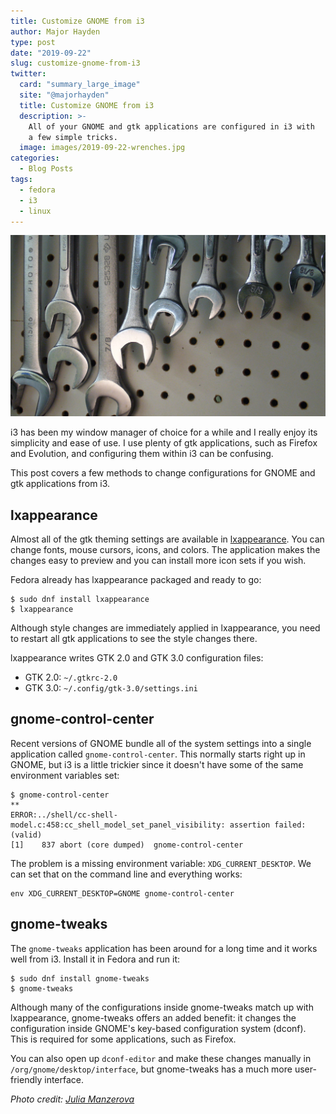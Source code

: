 ```yaml
---
title: Customize GNOME from i3
author: Major Hayden
type: post
date: "2019-09-22"
slug: customize-gnome-from-i3
twitter:
  card: "summary_large_image"
  site: "@majorhayden"
  title: Customize GNOME from i3
  description: >-
    All of your GNOME and gtk applications are configured in i3 with
    a few simple tricks.
  image: images/2019-09-22-wrenches.jpg
categories:
  - Blog Posts
tags:
  - fedora
  - i3
  - linux
---
```


![wrenches]

i3 has been my window manager of choice for a while and I really enjoy its
simplicity and ease of use. I use plenty of gtk applications, such as Firefox
and Evolution, and configuring them within i3 can be confusing.

This post covers a few methods to change configurations for GNOME and gtk
applications from i3.

## lxappearance

Almost all of the gtk theming settings are available in [lxappearance]. You can
change fonts, mouse cursors, icons, and colors. The application makes the
changes easy to preview and you can install more icon sets if you wish.

Fedora already has lxappearance packaged and ready to go:

```
$ sudo dnf install lxappearance
$ lxappearance
```

Although style changes are immediately applied in lxappearance, you need to
restart all gtk applications to see the style changes there.

lxappearance writes GTK 2.0 and GTK 3.0 configuration files:

* GTK 2.0: `~/.gtkrc-2.0`
* GTK 3.0: `~/.config/gtk-3.0/settings.ini`

## gnome-control-center

Recent versions of GNOME bundle all of the system settings into a single
application called `gnome-control-center`. This normally starts right up in
GNOME, but i3 is a little trickier since it doesn't have some of the same
environment variables set:

```
$ gnome-control-center 
**
ERROR:../shell/cc-shell-model.c:458:cc_shell_model_set_panel_visibility: assertion failed: (valid)
[1]    837 abort (core dumped)  gnome-control-center
```

The problem is a missing environment variable: `XDG_CURRENT_DESKTOP`. We can
set that on the command line and everything works:

```
env XDG_CURRENT_DESKTOP=GNOME gnome-control-center
```

## gnome-tweaks

The `gnome-tweaks` application has been around for a long time and it works
well from i3. Install it in Fedora and run it:

```
$ sudo dnf install gnome-tweaks
$ gnome-tweaks
```

Although many of the configurations inside gnome-tweaks match up with
lxappearance, gnome-tweaks offers an added benefit: it changes the
configuration inside GNOME's key-based configuration system (dconf). This is
required for some applications, such as Firefox.

You can also open up `dconf-editor` and make these changes manually in
`/org/gnome/desktop/interface`, but gnome-tweaks has a much more user-friendly
interface.

*Photo credit: [Julia Manzerova]*

[wrenches]: /images/2019-09-22-wrenches.jpg
[lxappearance]: https://wiki.lxde.org/en/LXAppearance
[Julia Manzerova]: https://www.flickr.com/photos/julia_manzerova/932055546